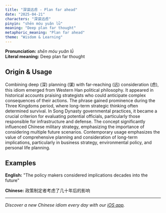 ```yaml
---
title: "深谋远虑 - Plan far ahead"
date: "2025-04-21"
characters: "深谋远虑"
pinyin: "shēn móu yuǎn lǜ"
meaning: "Deep plan far thought"
metaphoric_meaning: "Plan far ahead"
theme: "Wisdom & Learning"
---
```


**Pronunciation:** *shēn móu yuǎn lǜ*  
**Literal meaning:** Deep plan far thought

## Origin & Usage

Combining deep (深) planning (谋) with far-reaching (远) consideration (虑), this idiom emerged from Western Han political philosophy. It appeared in historical accounts praising strategists who could anticipate complex consequences of their actions. The phrase gained prominence during the Three Kingdoms period, where long-term strategic thinking often determined survival. In Song Dynasty governmental practices, it became a crucial criterion for evaluating potential officials, particularly those responsible for infrastructure and defense. The concept significantly influenced Chinese military strategy, emphasizing the importance of considering multiple future scenarios. Contemporary usage emphasizes the value of comprehensive planning and consideration of long-term implications, particularly in business strategy, environmental policy, and personal life planning.

## Examples

**English:** "The policy makers considered implications decades into the future"

**Chinese:** 政策制定者考虑了几十年后的影响

---

*Discover a new Chinese idiom every day with our [iOS app](https://apps.apple.com/us/app/daily-chinese-idioms/id6740611324).*
